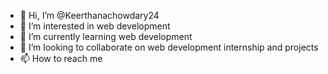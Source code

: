 - 👋 Hi, I’m @Keerthanachowdary24
- 👀 I’m interested in web development 
- 🌱 I’m currently learning web development 
- 💞️ I’m looking to collaborate on web development internship and projects 
- 📫 How to reach me 

<!---
Keerthanachowdary24/Keerthanachowdary24 is a ✨ special ✨ repository because its `README.md` (this file) appears on your GitHub profile.
You can click the Preview link to take a look at your changes.
--->
